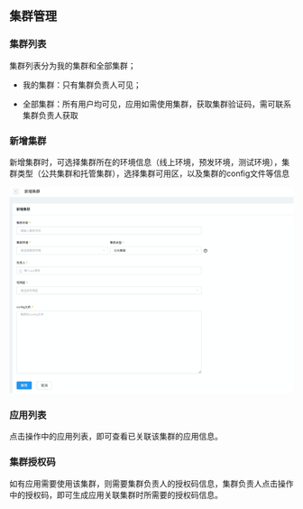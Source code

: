 ## 集群管理

### 集群列表

集群列表分为我的集群和全部集群；

* 我的集群：只有集群负责人可见；

* 全部集群：所有用户均可见，应用如需使用集群，获取集群验证码，需可联系集群负责人获取

### 新增集群

新增集群时，可选择集群所在的环境信息（线上环境，预发环境，测试环境），集群类型（公共集群和托管集群），选择集群可用区，以及集群的config文件等信息

 ![deploy](../../All-Image/clusters.assets/jindowin45.png)

### 应用列表

点击操作中的应用列表，即可查看已关联该集群的应用信息。

### 集群授权码

如有应用需要使用该集群，则需要集群负责人的授权码信息，集群负责人点击操作中的授权码，即可生成应用关联集群时所需要的授权码信息。